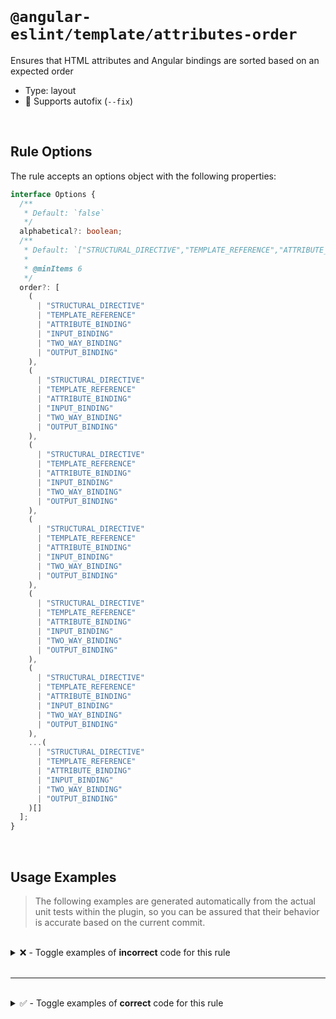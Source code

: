 <!--

  DO NOT EDIT.

  This markdown file was autogenerated using a mixture of the following files as the source of truth for its data:
  - ../../src/rules/attributes-order.ts
  - ../../tests/rules/attributes-order/cases.ts

  In order to update this file, it is therefore those files which need to be updated, as well as potentially the generator script:
  - ../../../../tools/scripts/generate-rule-docs.ts

-->

<br>

# `@angular-eslint/template/attributes-order`

Ensures that HTML attributes and Angular bindings are sorted based on an expected order

- Type: layout
- 🔧 Supports autofix (`--fix`)

<br>

## Rule Options

The rule accepts an options object with the following properties:

```ts
interface Options {
  /**
   * Default: `false`
   */
  alphabetical?: boolean;
  /**
   * Default: `["STRUCTURAL_DIRECTIVE","TEMPLATE_REFERENCE","ATTRIBUTE_BINDING","INPUT_BINDING","TWO_WAY_BINDING","OUTPUT_BINDING"]`
   *
   * @minItems 6
   */
  order?: [
    (
      | "STRUCTURAL_DIRECTIVE"
      | "TEMPLATE_REFERENCE"
      | "ATTRIBUTE_BINDING"
      | "INPUT_BINDING"
      | "TWO_WAY_BINDING"
      | "OUTPUT_BINDING"
    ),
    (
      | "STRUCTURAL_DIRECTIVE"
      | "TEMPLATE_REFERENCE"
      | "ATTRIBUTE_BINDING"
      | "INPUT_BINDING"
      | "TWO_WAY_BINDING"
      | "OUTPUT_BINDING"
    ),
    (
      | "STRUCTURAL_DIRECTIVE"
      | "TEMPLATE_REFERENCE"
      | "ATTRIBUTE_BINDING"
      | "INPUT_BINDING"
      | "TWO_WAY_BINDING"
      | "OUTPUT_BINDING"
    ),
    (
      | "STRUCTURAL_DIRECTIVE"
      | "TEMPLATE_REFERENCE"
      | "ATTRIBUTE_BINDING"
      | "INPUT_BINDING"
      | "TWO_WAY_BINDING"
      | "OUTPUT_BINDING"
    ),
    (
      | "STRUCTURAL_DIRECTIVE"
      | "TEMPLATE_REFERENCE"
      | "ATTRIBUTE_BINDING"
      | "INPUT_BINDING"
      | "TWO_WAY_BINDING"
      | "OUTPUT_BINDING"
    ),
    (
      | "STRUCTURAL_DIRECTIVE"
      | "TEMPLATE_REFERENCE"
      | "ATTRIBUTE_BINDING"
      | "INPUT_BINDING"
      | "TWO_WAY_BINDING"
      | "OUTPUT_BINDING"
    ),
    ...(
      | "STRUCTURAL_DIRECTIVE"
      | "TEMPLATE_REFERENCE"
      | "ATTRIBUTE_BINDING"
      | "INPUT_BINDING"
      | "TWO_WAY_BINDING"
      | "OUTPUT_BINDING"
    )[]
  ];
}

```

<br>

## Usage Examples

> The following examples are generated automatically from the actual unit tests within the plugin, so you can be assured that their behavior is accurate based on the current commit.

<br>

<details>
<summary>❌ - Toggle examples of <strong>incorrect</strong> code for this rule</summary>

<br>

#### Default Config

```json
{
  "rules": {
    "@angular-eslint/template/attributes-order": [
      "error"
    ]
  }
}
```

<br>

#### ❌ Invalid Code

```html
<li><input type="text" id="input"></li>
           ~~~~~~~~~~~~~~~~~~~~~~
```

<br>

---

<br>

#### Default Config

```json
{
  "rules": {
    "@angular-eslint/template/attributes-order": [
      "error"
    ]
  }
}
```

<br>

#### ❌ Invalid Code

```html
<input #inputRef *ngIf="flag" class="className">
       ~~~~~~~~~~~~~~~~~~~~~~
```

<br>

---

<br>

#### Default Config

```json
{
  "rules": {
    "@angular-eslint/template/attributes-order": [
      "error"
    ]
  }
}
```

<br>

#### ❌ Invalid Code

```html
<input *ngIf="flag" class="className" #inputRef [binding]="true" [(ngModel)]="model" (output)="handleOutput($event)">
                    ~~~~~~~~~~~~~~~~~~~~~~~~~~~
```

<br>

---

<br>

#### Default Config

```json
{
  "rules": {
    "@angular-eslint/template/attributes-order": [
      "error"
    ]
  }
}
```

<br>

#### ❌ Invalid Code

```html
<input *ngFor="inputs" [binding]="true" class="className" (output)="handleOutput($event)">
                       ~~~~~~~~~~~~~~~~~~~~~~~~~~~~~~~~~~
```

<br>

---

<br>

#### Default Config

```json
{
  "rules": {
    "@angular-eslint/template/attributes-order": [
      "error"
    ]
  }
}
```

<br>

#### ❌ Invalid Code

```html
<input *ngIf="flag" #inputRef class="className" [(ngModel)]="model" [binding]="true" (output)="handleOutput($event)">
                                                ~~~~~~~~~~~~~~~~~~~~~~~~~~~~~~~~~~~~
```

<br>

---

<br>

#### Default Config

```json
{
  "rules": {
    "@angular-eslint/template/attributes-order": [
      "error"
    ]
  }
}
```

<br>

#### ❌ Invalid Code

```html
<input *ngIf="flag" #inputRef class="className" (output)="handleOutput($event)" [binding]="true">
                                                ~~~~~~~~~~~~~~~~~~~~~~~~~~~~~~~~~~~~~~~~~~~~~~~~
```

<br>

---

<br>

#### Custom Config

```json
{
  "rules": {
    "@angular-eslint/template/attributes-order": [
      "error",
      {
        "alphabetical": false,
        "order": []
      }
    ]
  }
}
```

<br>

#### ❌ Invalid Code

```html
<input *ngIf="flag" class="className">
       ~~~~~~~~~~~~~~~~~~~~~~~~~~~~~~
```

<br>

---

<br>

#### Custom Config

```json
{
  "rules": {
    "@angular-eslint/template/attributes-order": [
      "error",
      {
        "alphabetical": true,
        "order": []
      }
    ]
  }
}
```

<br>

#### ❌ Invalid Code

```html
<input *ngIf="flag" [(ngModel)]="model" #inputRef id="input" class="className" [binding]="true" (output)="handleOutput($event)">
       ~~~~~~~~~~~~~~~~~~~~~~~~~~~~~~~~~~~~~~~~~~~~~~~~~~~~~~~~~~~~~~~~~~~~~~~~~~~~~~~~~~~~~~~~~~~~~~~~~~~~~~~~~~~~~~~~~~~~~~~~
```

<br>

---

<br>

#### Default Config

```json
{
  "rules": {
    "@angular-eslint/template/attributes-order": [
      "error"
    ]
  }
}
```

<br>

#### ❌ Invalid Code

```html
<input
  [(ngModel)]="model"
  ~~~~~~~~~~~~~~~~~~~
  *ngIf="flag"
  ~~~~~~~~~~~~
  #inputRef
  ~~~~~~~~~
  id="input"
  ~~~~~~~~~~
  class="className"
  ~~~~~~~~~~~~~~~~~
  (output)="handleOutput($event)"
  ~~~~~~~~~~~~~~~~~~~~~~~~~~~~~~~
  [binding]="true">
  ~~~~~~~~~~~~~~~~
```

<br>

---

<br>

#### Default Config

```json
{
  "rules": {
    "@angular-eslint/template/attributes-order": [
      "error"
    ]
  }
}
```

<br>

#### ❌ Invalid Code

```html
<ng-container (click)="bar = []" id="issue" *ngFor="let foo of bar"></ng-container>
              ~~~~~~~~~~~~~~~~~~~~~~~~~~~~~~~~~~~~~~~~~~~~~~~~~~~~~
```

<br>

---

<br>

#### Default Config

```json
{
  "rules": {
    "@angular-eslint/template/attributes-order": [
      "error"
    ]
  }
}
```

<br>

#### ❌ Invalid Code

```html
<ng-container (click)="bar = []" id="issue" *ngFor="let foo of bar; index as i; first as isFirst"></ng-container>
              ~~~~~~~~~~~~~~~~~~~~~~~~~~~~~~~~~~~~~~~~~~~~~~~~~~~~~~~~~~~~~~~~~~~~~~~~~~~~~~~~~~~
```

<br>

---

<br>

#### Default Config

```json
{
  "rules": {
    "@angular-eslint/template/attributes-order": [
      "error"
    ]
  }
}
```

<br>

#### ❌ Invalid Code

```html
<div id="id" *ngIf="bar as foo"></div>
     ~~~~~~~~~~~~~~~~~~~~~~~~~~
```

<br>

---

<br>

#### Default Config

```json
{
  "rules": {
    "@angular-eslint/template/attributes-order": [
      "error"
    ]
  }
}
```

<br>

#### ❌ Invalid Code

```html
<div id="id" *ngIf="condition then foo else bar"></div>
     ~~~~~~~~~~~~~~~~~~~~~~~~~~~~~~~~~~~~~~~~~~~
```

<br>

---

<br>

#### Default Config

```json
{
  "rules": {
    "@angular-eslint/template/attributes-order": [
      "error"
    ]
  }
}
```

<br>

#### ❌ Invalid Code

```html
<div [disabled]="disabled" [class.disabled]="disabled"></div>
     ~~~~~~~~~~~~~~~~~~~~~~~~~~~~~~~~~~~~~~~~~~~~~~~~~
```

<br>

---

<br>

#### Default Config

```json
{
  "rules": {
    "@angular-eslint/template/attributes-order": [
      "error"
    ]
  }
}
```

<br>

#### ❌ Invalid Code

```html
<ng-template let-value #Template></ng-template>
             ~~~~~~~~~~~~~~~~~~~
```

<br>

---

<br>

#### Default Config

```json
{
  "rules": {
    "@angular-eslint/template/attributes-order": [
      "error"
    ]
  }
}
```

<br>

#### ❌ Invalid Code

```html
<ng-template let-value="something" let-anotherValue="else" #Template></ng-template>
             ~~~~~~~~~~~~~~~~~~~~~~~~~~~~~~~~~~~~~~~~~~~~~~~~~~~~~~~
```

<br>

---

<br>

#### Default Config

```json
{
  "rules": {
    "@angular-eslint/template/attributes-order": [
      "error"
    ]
  }
}
```

<br>

#### ❌ Invalid Code

```html
<svg>
  <ng-template let-value #Template></ng-template>
               ~~~~~~~~~~~~~~~~~~~
</svg>
```

<br>

---

<br>

#### Default Config

```json
{
  "rules": {
    "@angular-eslint/template/attributes-order": [
      "error"
    ]
  }
}
```

<br>

#### ❌ Invalid Code

```html
<td mat-cell *matCellDef="let element"></td>
    ~~~~~~~~~~~~~~~~~~~~~~~~~~~~~~~~~~
```

<br>

---

<br>

#### Default Config

```json
{
  "rules": {
    "@angular-eslint/template/attributes-order": [
      "error"
    ]
  }
}
```

<br>

#### ❌ Invalid Code

```html
<td mat-cell *matCellDef="
    ~~~~~~~~~~~~~~~~~~~~~~
  let element
  ~~~~~~~~~~~
"></td>
~
```

<br>

---

<br>

#### Default Config

```json
{
  "rules": {
    "@angular-eslint/template/attributes-order": [
      "error"
    ]
  }
}
```

<br>

#### ❌ Invalid Code

```html
<div class="abc" *ngIf="sth.property as property "></div>
     ~~~~~~~~~~~~~~~~~~~~~~~~~~~~~~~~~~~~~~~~~~~~~
```

<br>

---

<br>

#### Custom Config

```json
{
  "rules": {
    "@angular-eslint/template/attributes-order": [
      "error",
      {
        "alphabetical": true,
        "order": []
      }
    ]
  }
}
```

<br>

#### ❌ Invalid Code

```html
<div *structuralDirective class="abc"></div>
     ~~~~~~~~~~~~~~~~~~~~~~~~~~~~~~~~
```

<br>

---

<br>

#### Default Config

```json
{
  "rules": {
    "@angular-eslint/template/attributes-order": [
      "error"
    ]
  }
}
```

<br>

#### ❌ Invalid Code

```html
<div title="abc" *structuralDirective abbr="abc"></div>
     ~~~~~~~~~~~~~~~~~~~~~~~~~~~~~~~~~~~~~~~~~~~
```

<br>

---

<br>

#### Default Config

```json
{
  "rules": {
    "@angular-eslint/template/attributes-order": [
      "error"
    ]
  }
}
```

<br>

#### ❌ Invalid Code

```html
<div class="abc" *structuralDirective></div>
     ~~~~~~~~~~~~~~~~~~~~~~~~~~~~~~~~
```

</details>

<br>

---

<br>

<details>
<summary>✅ - Toggle examples of <strong>correct</strong> code for this rule</summary>

<br>

#### Default Config

```json
{
  "rules": {
    "@angular-eslint/template/attributes-order": [
      "error"
    ]
  }
}
```

<br>

#### ✅ Valid Code

```html
<input class="card" [value]="foo" (valueChange)="handleValueChange($event)">
```

<br>

---

<br>

#### Default Config

```json
{
  "rules": {
    "@angular-eslint/template/attributes-order": [
      "error"
    ]
  }
}
```

<br>

#### ✅ Valid Code

```html
<input *ngIf="flag" #inputRef id="input" class="className" [binding]="true" [(ngModel)]="model" (output)="handleOutput($event)">
```

<br>

---

<br>

#### Default Config

```json
{
  "rules": {
    "@angular-eslint/template/attributes-order": [
      "error"
    ]
  }
}
```

<br>

#### ✅ Valid Code

```html
<input *ngIf="flag" (output)="handleOutput($event)">
```

<br>

---

<br>

#### Default Config

```json
{
  "rules": {
    "@angular-eslint/template/attributes-order": [
      "error"
    ]
  }
}
```

<br>

#### ✅ Valid Code

```html
<input *ngIf="flag" required>
```

<br>

---

<br>

#### Default Config

```json
{
  "rules": {
    "@angular-eslint/template/attributes-order": [
      "error"
    ]
  }
}
```

<br>

#### ✅ Valid Code

```html
<input [(ngModel)]="model">
```

<br>

---

<br>

#### Default Config

```json
{
  "rules": {
    "@angular-eslint/template/attributes-order": [
      "error"
    ]
  }
}
```

<br>

#### ✅ Valid Code

```html
<input [(ngModel)]="model" (ngModelChange)="onChange($event)">
```

<br>

---

<br>

#### Default Config

```json
{
  "rules": {
    "@angular-eslint/template/attributes-order": [
      "error"
    ]
  }
}
```

<br>

#### ✅ Valid Code

```html
<ng-template></ng-template>
```

<br>

---

<br>

#### Default Config

```json
{
  "rules": {
    "@angular-eslint/template/attributes-order": [
      "error"
    ]
  }
}
```

<br>

#### ✅ Valid Code

```html
<ng-template #Template><div></div></ng-template>
```

<br>

---

<br>

#### Default Config

```json
{
  "rules": {
    "@angular-eslint/template/attributes-order": [
      "error"
    ]
  }
}
```

<br>

#### ✅ Valid Code

```html
<ng-template [ngIf]="condition" [ngIfThen]="If" [ngIfElse]="Else"><div></div></ng-template>
```

<br>

---

<br>

#### Default Config

```json
{
  "rules": {
    "@angular-eslint/template/attributes-order": [
      "error"
    ]
  }
}
```

<br>

#### ✅ Valid Code

```html
<ng-template #Template let-value><div></div></ng-template>
```

<br>

---

<br>

#### Default Config

```json
{
  "rules": {
    "@angular-eslint/template/attributes-order": [
      "error"
    ]
  }
}
```

<br>

#### ✅ Valid Code

```html
<div i18n test1="test1" i18n-test1="@@TEST1" test2="test2" i18n-test2="@@TEST2"></div>
```

<br>

---

<br>

#### Default Config

```json
{
  "rules": {
    "@angular-eslint/template/attributes-order": [
      "error"
    ]
  }
}
```

<br>

#### ✅ Valid Code

```html
<svg><ng-template #Template let-value><line x1="1" x2="2" y1="3" y2="4"></line></ng-template></svg>
```

</details>

<br>
